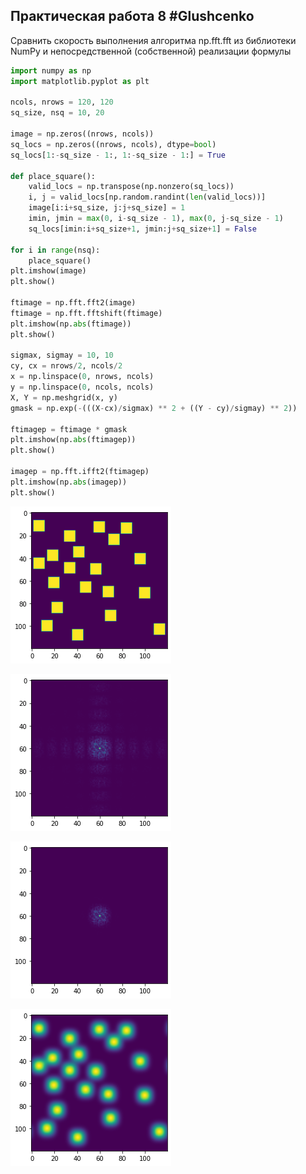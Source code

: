 ## Практическая работа 8 #Glushcenko

Сравнить скорость выполнения алгоритма np.fft.fft из библиотеки NumPy и непосредственной (собственной) реализации формулы

```python
import numpy as np
import matplotlib.pyplot as plt

ncols, nrows = 120, 120
sq_size, nsq = 10, 20

image = np.zeros((nrows, ncols))
sq_locs = np.zeros((nrows, ncols), dtype=bool)
sq_locs[1:-sq_size - 1:, 1:-sq_size - 1:] = True

def place_square():
    valid_locs = np.transpose(np.nonzero(sq_locs))
    i, j = valid_locs[np.random.randint(len(valid_locs))]
    image[i:i+sq_size, j:j+sq_size] = 1
    imin, jmin = max(0, i-sq_size - 1), max(0, j-sq_size - 1)
    sq_locs[imin:i+sq_size+1, jmin:j+sq_size+1] = False

for i in range(nsq):
    place_square()
plt.imshow(image)
plt.show()

ftimage = np.fft.fft2(image)
ftimage = np.fft.fftshift(ftimage)
plt.imshow(np.abs(ftimage))
plt.show()

sigmax, sigmay = 10, 10
cy, cx = nrows/2, ncols/2
x = np.linspace(0, nrows, ncols)
y = np.linspace(0, ncols, ncols)
X, Y = np.meshgrid(x, y)
gmask = np.exp(-(((X-cx)/sigmax) ** 2 + ((Y - cy)/sigmay) ** 2))

ftimagep = ftimage * gmask
plt.imshow(np.abs(ftimagep))
plt.show()

imagep = np.fft.ifft2(ftimagep)
plt.imshow(np.abs(imagep))
plt.show()
```


    
![png](output_0_0.png)
    



    
![png](output_0_1.png)
    



    
![png](output_0_2.png)
    



    
![png](output_0_3.png)
    



```python

```
